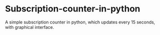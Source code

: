# Subscription-counter-in-python
A simple subscription counter in python, which updates every 15 seconds, with graphical interface.
